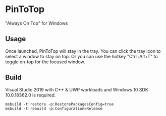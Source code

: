 # PinToTop
"Always On Top" for Windows

## Usage
Once launched, PinToTop will stay in the tray. You can click the tray icon to select a window to stay on top.
Or you can use the hotkey "Ctrl+Alt+T" to toggle on-top for the focused window.

## Build
Visual Studio 2019 with C++ & UWP workloads and Windows 10 SDK 10.0.18362.0 is required.
```
msbuild -t:restore -p:RestorePackagesConfig=true
msbuild -t:rebuild -p:Configuration=Release
```
